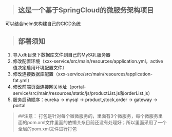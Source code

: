 >## 这是一个基于SpringCloud的微服务架构项目
可以结合helm来构建自己的CICD糸统

>## 部署须知
1. 导入db目录下数据库文件到自己的MySQL服务器
2. 修改配置环境（xxx-service/src/main/resources/application.yml，active值决定启用环境配置文件）
3. 修改连接数据库配置（xxx-service/src/main/resources/application-fat.yml）
4. 修改前端页面连接网关地址（portal-service/src/main/resources/static/js/productList.js和orderList.js）
5. 服务启动顺序：eureka -> mysql -> product,stock,order -> gateway -> portal

>##注意：
打包是针对每个微微服务的，里面有3个微服务，每个微服务里面的pom.xml文件里面的依懒关糸目前还没有处理好；所以里面采用了一个全局的pom.xml文件进行打包
   
